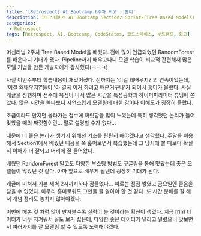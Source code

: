 ```yaml
---
title: '[Retrospect] AI Bootcamp 6주차 회고 : 흥미'
description: 코드스테이츠 AI Bootcamp Section2 Sprint2(Tree Based Models) 6주차 회고
categories:
 - Retrospect
tags: [Retrospect, AI, Bootcamp, CodeStates, 코드스테이츠, 부트캠프, 회고]
---
```


머신러닝 2주차 Tree Based Model을 배웠다. 전에 많이 언급되었던 RandomForest를 배운다니 기대가 됐다. Pipeline까지 배우고나니 모델 학습이 비교적 간편해서 많은 모델 기법을 만든 개발자에게 감사했다(ㅋㅋㅋ)

사실 이번주부터 학습내용이 재밌어졌다. 전까지는 '이걸 왜배우지?'의 연속이었는데, '이걸 왜배우지?'들이 '아 결국 이거 하려고 배운거구나'가 되어서 흥미가 올랐다. 사실 캐글을 진행하며 점수에 욕심이 나서 많은 시간을 특성공학과 하이퍼파라미터 튜닝에 쏟았다. 많은 시간을 쏟다보니 자연스럽게 모델링에 대한 감이나 이해도가 굉장히 올랐다.

조금이라도 만지면 올라가는 점수에 짜릿함을 많이 느꼈는데 특히 생각했던 논리가 들어맞았을 때의 짜릿함이란... 말로 설명할 수가 없다...

때문에 더 좋은 논리가 생기기 위해선 기초를 탄탄히 해야겠다고 생각했다. 주말을 이용해서 Section1에서 배웠던 내용을 쭉 훑어보면서 복습했는데 그 당시에 볼 때보다 확실히 이해가 더 잘되고 머리에 잘 들어왔다.

배웠던 RandomForest 말고도 다양한 부스팅 방법도 구글링을 통해 맛봤는데 좋은 모델들이 많았던 것 같다. 아마 앞으로 배우게 될텐데 굉장히 기대가 된다.

캐글에 미쳐서 기본 새벽 2시까지하다 잠들었다... 피로는 점점 쌓였고 금요일엔 졸음을 참을 수 없었다. 아무리 흥미로워도 그만둘 줄 알아야 할 것 같다. 또 시간 분배를 잘 해서 개념 정리도 놓치지 않아야겠다.

이번에 해본 것 처럼 많이 만져볼수록 실력이 늘 것이라는 확신이 생겼다. 지금 h1n1 데이터가 너무 지겨워서 꼴도 보기 싫은데, 다양한 좋은 데이터가 널리고 널렸으니 맛보면서 여러가지를 잘 모델링 할 수 있도록 노력해야겠다.